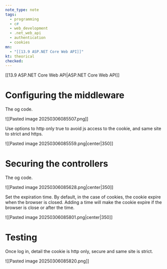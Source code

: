 ```yaml
---
note_type: note
tags:
  - programming
  - c#
  - web_development
  - .net_web_api
  - authentication
  - cookies
mn:
  - "[[13.9 ASP.NET Core Web API]]"
kt: theorical
checked:
---
```

[[13.9 ASP.NET Core Web API|ASP.NET Core Web API]]

# Configuring the middleware
The og code.

![[Pasted image 20250306085507.png]]

Use options to http only true to avoid js access to the cookie, and same site to strict and https.

![[Pasted image 20250306085559.png|center|350]]

# Securing the controllers
The og code.

![[Pasted image 20250306085628.png|center|350]]

Set the expiration time. By default, in the case of cookies, the cookie expire when the browser is closed. Adding a time will make the cookie expire if the browser is close or after the time.

![[Pasted image 20250306085801.png|center|350]]

# Testing
Once log in, detail the cookie is http only, secure and same site is strict.

![[Pasted image 20250306085820.png]]
